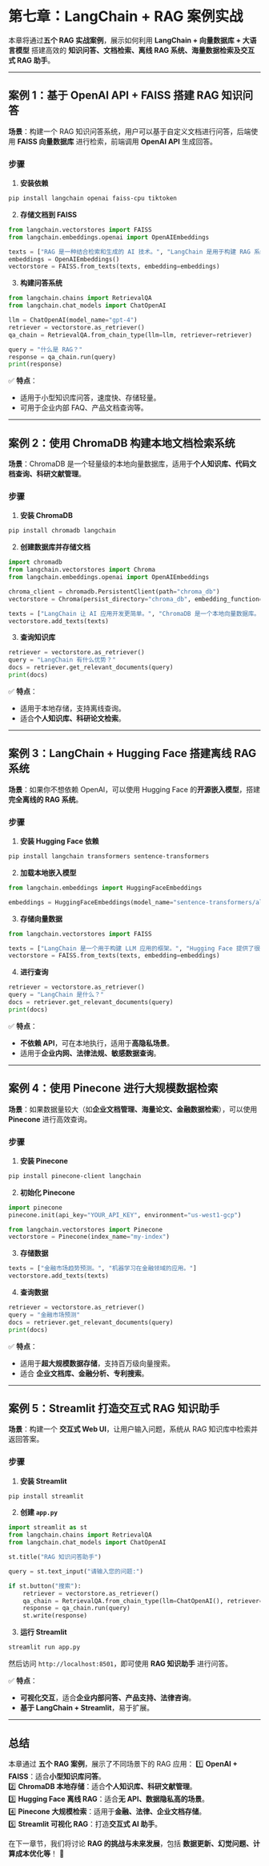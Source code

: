 # **第七章：LangChain + RAG 案例实战**

本章将通过**五个 RAG 实战案例**，展示如何利用 **LangChain + 向量数据库 + 大语言模型** 搭建高效的 **知识问答、文档检索、离线 RAG 系统、海量数据检索及交互式 RAG 助手**。

---

## **案例 1：基于 OpenAI API + FAISS 搭建 RAG 知识问答**

**场景**：构建一个 RAG 知识问答系统，用户可以基于自定义文档进行问答，后端使用 **FAISS 向量数据库** 进行检索，前端调用 **OpenAI API** 生成回答。

### **步骤**

1. **安装依赖**

```bash
pip install langchain openai faiss-cpu tiktoken
```

2. **存储文档到 FAISS**

```python
from langchain.vectorstores import FAISS
from langchain.embeddings.openai import OpenAIEmbeddings

texts = ["RAG 是一种结合检索和生成的 AI 技术。", "LangChain 是用于构建 RAG 系统的框架。"]
embeddings = OpenAIEmbeddings()
vectorstore = FAISS.from_texts(texts, embedding=embeddings)
```

3. **构建问答系统**

```python
from langchain.chains import RetrievalQA
from langchain.chat_models import ChatOpenAI

llm = ChatOpenAI(model_name="gpt-4")
retriever = vectorstore.as_retriever()
qa_chain = RetrievalQA.from_chain_type(llm=llm, retriever=retriever)

query = "什么是 RAG？"
response = qa_chain.run(query)
print(response)
```

✅ **特点**：

- 适用于小型知识库问答，速度快、存储轻量。
- 可用于企业内部 FAQ、产品文档查询等。

---

## **案例 2：使用 ChromaDB 构建本地文档检索系统**

**场景**：ChromaDB 是一个轻量级的本地向量数据库，适用于**个人知识库、代码文档查询、科研文献管理**。

### **步骤**

1. **安装 ChromaDB**

```bash
pip install chromadb langchain
```

2. **创建数据库并存储文档**

```python
import chromadb
from langchain.vectorstores import Chroma
from langchain.embeddings.openai import OpenAIEmbeddings

chroma_client = chromadb.PersistentClient(path="chroma_db")
vectorstore = Chroma(persist_directory="chroma_db", embedding_function=OpenAIEmbeddings())

texts = ["LangChain 让 AI 应用开发更简单。", "ChromaDB 是一个本地向量数据库。"]
vectorstore.add_texts(texts)
```

3. **查询知识库**

```python
retriever = vectorstore.as_retriever()
query = "LangChain 有什么优势？"
docs = retriever.get_relevant_documents(query)
print(docs)
```

✅ **特点**：

- 适用于本地存储，支持离线查询。
- 适合**个人知识库、科研论文检索**。

---

## **案例 3：LangChain + Hugging Face 搭建离线 RAG 系统**

**场景**：如果你不想依赖 OpenAI，可以使用 Hugging Face 的**开源嵌入模型**，搭建**完全离线的 RAG 系统**。

### **步骤**

1. **安装 Hugging Face 依赖**

```bash
pip install langchain transformers sentence-transformers
```

2. **加载本地嵌入模型**

```python
from langchain.embeddings import HuggingFaceEmbeddings

embeddings = HuggingFaceEmbeddings(model_name="sentence-transformers/all-MiniLM-L6-v2")
```

3. **存储向量数据**

```python
from langchain.vectorstores import FAISS

texts = ["LangChain 是一个用于构建 LLM 应用的框架。", "Hugging Face 提供了很多开源模型。"]
vectorstore = FAISS.from_texts(texts, embedding=embeddings)
```

4. **进行查询**

```python
retriever = vectorstore.as_retriever()
query = "LangChain 是什么？"
docs = retriever.get_relevant_documents(query)
print(docs)
```

✅ **特点**：

- **不依赖 API**，可在本地执行，适用于**高隐私场景**。
- 适用于**企业内网、法律法规、敏感数据查询**。

---

## **案例 4：使用 Pinecone 进行大规模数据检索**

**场景**：如果数据量较大（如**企业文档管理、海量论文、金融数据检索**），可以使用 **Pinecone** 进行高效查询。

### **步骤**

1. **安装 Pinecone**

```bash
pip install pinecone-client langchain
```

2. **初始化 Pinecone**

```python
import pinecone
pinecone.init(api_key="YOUR_API_KEY", environment="us-west1-gcp")

from langchain.vectorstores import Pinecone
vectorstore = Pinecone(index_name="my-index")
```

3. **存储数据**

```python
texts = ["金融市场趋势预测。", "机器学习在金融领域的应用。"]
vectorstore.add_texts(texts)
```

4. **查询数据**

```python
retriever = vectorstore.as_retriever()
query = "金融市场预测"
docs = retriever.get_relevant_documents(query)
print(docs)
```

✅ **特点**：

- 适用于**超大规模数据存储**，支持百万级向量搜索。
- 适合 **企业文档库、金融分析、专利搜索**。

---

## **案例 5：Streamlit 打造交互式 RAG 知识助手**

**场景**：构建一个 **交互式 Web UI**，让用户输入问题，系统从 RAG 知识库中检索并返回答案。

### **步骤**

1. **安装 Streamlit**

```bash
pip install streamlit
```

2. **创建 `app.py`**

```python
import streamlit as st
from langchain.chains import RetrievalQA
from langchain.chat_models import ChatOpenAI

st.title("RAG 知识问答助手")

query = st.text_input("请输入您的问题:")

if st.button("搜索"):
    retriever = vectorstore.as_retriever()
    qa_chain = RetrievalQA.from_chain_type(llm=ChatOpenAI(), retriever=retriever)
    response = qa_chain.run(query)
    st.write(response)
```

3. **运行 Streamlit**

```bash
streamlit run app.py
```

然后访问 `http://localhost:8501`，即可使用 **RAG 知识助手** 进行问答。

✅ **特点**：

- **可视化交互**，适合**企业内部问答、产品支持、法律咨询**。
- **基于 LangChain + Streamlit**，易于扩展。

---

## **总结**

本章通过 **五个 RAG 案例**，展示了不同场景下的 RAG 应用：
1️⃣ **OpenAI + FAISS**：适合**小型知识库问答**。  
2️⃣ **ChromaDB 本地存储**：适合**个人知识库、科研文献管理**。  
3️⃣ **Hugging Face 离线 RAG**：适合**无 API、数据隐私高的场景**。  
4️⃣ **Pinecone 大规模检索**：适用于**金融、法律、企业文档存储**。  
5️⃣ **Streamlit 可视化 RAG**：打造**交互式 AI 助手**。

在下一章节，我们将讨论 **RAG 的挑战与未来发展**，包括 **数据更新、幻觉问题、计算成本优化等**！ 🚀
